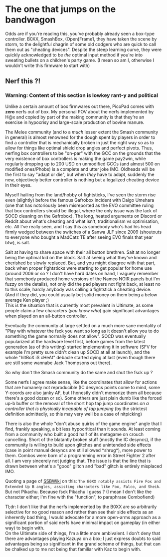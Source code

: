 # The one that jumps on the bandwagon

Odds are if you're reading this, you've probably already seen a box-type controller. B0XX, SmashBox, (Open)Frame1, they have taken the scene by storm, to the delightful chagrin of some old codgers who are quick to call them out as "cheating devices". Despite the steep learning curve, they were quickly acknowledged to be *the* optimal input method if you're into sweating bullets on a children's party game. (I mean so am I, otherwise I wouldn't write this firmware to start with)

## Nerf this ?!
### **Warning: Content of this section is lowkey rant-y and political**

Unlike a certain amount of box firmwares out there, PicoPad comes with **zero** nerfs out of box. My personal POV about the nerfs implemented by H@x and copied by part of the making community is that they're an exercise in hypocrisy and large-scale production of bovine manure.

The Melee community (and to a *much* lesser extent the Smash community in general) is almost renowned for the dough spent by players in order to find a controller that is mechanically broken in just the right way so as to allow for things like optimal shield drop angles and perfect pivots. Thus, nerfing box controllers to be "on-par" with the GCC on the grounds that the very existence of box controllers is making the game pay2win, while regularly dropping up to 200 USD on unmodified GCCs (and almost 500 on modified ones/Phobs) is a complete and utter joke IMO. Oldheads will be the first to say "adapt or die", but when *they* have to adapt, suddenly the new, objectively better controller is nothing but a legalized cheating device in their eyes.

Myself hailing from the land/hobby of fightsticks, I've seen the storm rise even (slightly) before the famous Gafrobox incident with Daigo Umehara (one that has notoriously been misreported as the EVO committee ruling that box controllers should be illegal, where the only issue was the lack of SOCD cleaning on the Gafrobox). The long, heated arguments on Discord or Reddit about what's cheating and what isn't, traditionalism vs optimisation, etc. All I've really seen, and I say this as somebody who's had his head firmly wedged between the switches of a Sanwa JLF since 2009 (shoutouts to everyone who bought a MadCatz TE after seeing EVO finals that year btw), is salt.

Salt at having to share space with their all button brethren. Salt at no longer being the optimal kid on the block. Salt at seeing what they've known and cherished be slowly replaced. But, and you might disagree with that part, back when proper fightsticks were starting to get popular for home use (around 2006 or so ? I don't have hard dates on hand, I vaguely remember that somebody produced home versions of the Namco NOIR panels but I'm fuzzy on the details), not only did the pad players not fight back, at least no to this scale, hardly anybody was calling a fightstick a cheating device. (And if they did, you could usually bet solid money on them being a below average Ken player ;)  
This is the situation that is currently most prevalent in Ultimate, as some people claim a few characters (*you know who*) gain significant advantages when played on an all-button controller.

Eventually the community at large settled on a much more sane mentality of "Play with whatever the fsck you want so long as it doesn't allow you to do something the game normally does not allow". SOCD was eventually popularized at the hardware level first, before games from the latest generation (as of this writing) started implementing it in software (SFV for example I'm pretty sure didn't clean up SOCD at all at launch), and the whole "hItBoX iS cHeAt" debacle started dying at last (even though there are still some wannabe Jack Thompsons out there).

So why don't the Smash community do the same and shut the fsck up ?

Some nerfs I agree make sense, like the coordinates that allow for actions that are humanely not reproducible (IC desyncs points come to mind, some Y-coords are also janky AF, but I honestly didn't memorize them all because there's a good dozen or so). Some others are just plain dumb like the forced up-b buffer or the removal of the short hop tap jump coordinates *on a controller that is physically incapable of tap jumping* (by the strictest definition admittedly, so this may very well be a case of nitpicking)

There is also the whole "don't abuse quirks of the game engine" angle that I find, frankly speaking, a bit less hypocritical than it sounds. At least coming from a community who built a good half of its metagame on crouch cancelling. Short of the blatantly broken stuff (mostly the IC desyncs), if the community is willing to build upon glitches and unintended side effects (case in point manual desyncs are still allowed \*shrug\*), more power to them. Combos were born of a programming error in Street Fighter 2 after all. I am very sincerely not judging that. The issue is that the line that is drawn between what's a "good" glitch and "bad" glitch is entirely misplaced IMO.

Quoting a page of [SSBWiki](https://www.ssbwiki.com/Arcade_controller#Balancing_measures) on this: `The B0XX notably assists Fire Fox and Extended Up B angles, assisting characters like Fox, Falco, and Sheik`. But not Pikachu. Because fsck Pikachu I guess ? (I mean I don't like the character either; I'm fine with the "function", to paraphrase Combofiend)

Tl;dr: I don't like that the nerfs implemented by the B0XX are so arbitrarily selective for no good reason and rather than see their side effects as an inherently bad thing, I would advocate for a more open-arms approach as a significant portion of said nerfs have minimal impact on gameplay (in either way) to begin with.  
On the Ultimate side of things, I'm a little more ambivalent. I don't deny that there are advantages playing Kazuya on a box; I just express doubts to said advantages being so significant in the grand scheme of things, but that can be chalked up to me not being that familiar with Kaz to begin with.